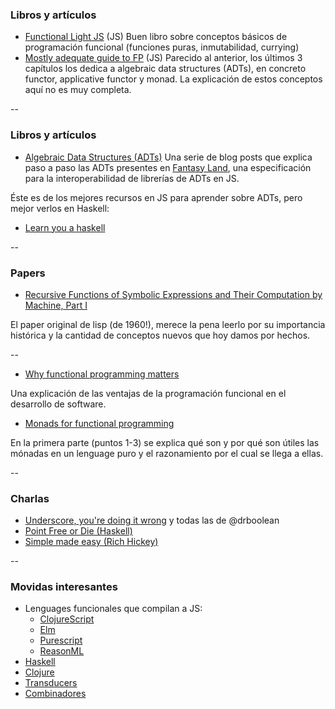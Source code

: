 ### Libros y artículos

*   [Functional Light JS](https://github.com/getify/Functional-Light-JS)
    (JS) Buen libro sobre conceptos básicos de programación funcional
    (funciones puras, inmutabilidad, currying)
*   [Mostly adequate guide to FP](https://github.com/MostlyAdequate/mostly-adequate-guide)
    (JS) Parecido al anterior, los últimos 3 capítulos los dedica a
    algebraic data structures (ADTs), en concreto functor, applicative functor y monad.
    La explicación de estos conceptos aquí no es muy completa.

--

### Libros y artículos

*   [Algebraic Data Structures (ADTs)](http://www.tomharding.me/2017/03/03/fantas-eel-and-specification/)
    Una serie de blog posts que explica paso a paso las ADTs
    presentes en [Fantasy Land](https://github.com/fantasyland/fantasy-land), una
    especificación para la interoperabilidad de librerías de ADTs en JS.

Éste es de los mejores recursos en JS para aprender sobre ADTs, pero mejor verlos
en Haskell:

*   [Learn you a haskell](http://learnyouahaskell.com/)

--

### Papers

*   [Recursive Functions of Symbolic Expressions
    and Their Computation by Machine, Part I](http://www-formal.stanford.edu/jmc/recursive.pdf)

El paper original de lisp (de 1960!), merece la pena leerlo por su importancia
histórica y la cantidad de conceptos nuevos que hoy damos por hechos.

--

*   [Why functional programming matters](https://www.cs.kent.ac.uk/people/staff/dat/miranda/whyfp90.pdf)

Una explicación de las ventajas de la programación funcional en el desarrollo de software.

*   [Monads for functional programming](http://homepages.inf.ed.ac.uk/wadler/papers/marktoberdorf/baastad.pdf)

En la primera parte (puntos 1-3) se explica qué son y por qué son útiles las
mónadas en un lenguage puro y el razonamiento por el cual se llega a ellas.

--

### Charlas

*   [Underscore, you're doing it wrong](https://www.youtube.com/watch?v=m3svKOdZijA)
    y todas las de @drboolean
*   [Point Free or Die (Haskell)](https://www.youtube.com/watch?v=seVSlKazsNk)
*   [Simple made easy (Rich Hickey)](https://www.youtube.com/watch?v=rI8tNMsozo0)

--

### Movidas interesantes

*   Lenguages funcionales que compilan a JS:
    *   [ClojureScript](https://clojurescript.org/)
    *   [Elm](http://elm-lang.org/)
    *   [Purescript](http://www.purescript.org/)
    *   [ReasonML](https://reasonml.github.io/)
*   [Haskell](https://www.haskell.org/)
*   [Clojure](https://clojure.org/)
*   [Transducers](https://github.com/cognitect-labs/transducers-js)
*   [Combinadores](https://github.com/fantasyland/fantasy-birds)
